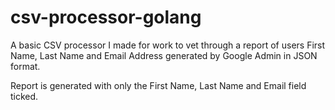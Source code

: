 # csv-processor-golang
A basic CSV processor I made for work to vet through a report of users First Name, Last Name and Email Address generated by Google Admin in JSON format.

Report is generated with only the First Name, Last Name and Email field ticked.
